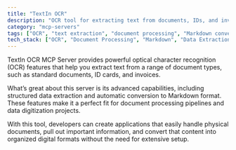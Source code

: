 ```yaml
---
title: "TextIn OCR"
description: "OCR tool for extracting text from documents, IDs, and invoices with Markdown conversion support."
category: "mcp-servers"
tags: ["OCR", "text extraction", "document processing", "Markdown conversion", "automation"]
tech_stack: ["OCR", "Document Processing", "Markdown", "Data Extraction", "Automation", "Structured Data Extraction"]
---
```


TextIn OCR MCP Server provides powerful optical character recognition (OCR) features that help you extract text from a range of document types, such as standard documents, ID cards, and invoices.

What’s great about this server is its advanced capabilities, including structured data extraction and automatic conversion to Markdown format. These features make it a perfect fit for document processing pipelines and data digitization projects.

With this tool, developers can create applications that easily handle physical documents, pull out important information, and convert that content into organized digital formats without the need for extensive setup.